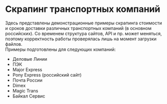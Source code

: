 # Скрапинг транспортных компаний
Здесь представлены демонстрационные примеры скрапинга стоимости и сроков доставки различных транспортных компаний (в основном российских). Со временем структура сайтов, API и пр. может меняться, поэтому корректность работы проверялась лишь на момент загрузки файлов.  
Примеры подготовлены для следующих компаний:  
* Деловые Линии  
* ПЭК  
* Major Express  
* Pony Express (российский сайт)
* Почта России
* Dimex
* Magic Trans
* Байкал Сервис
